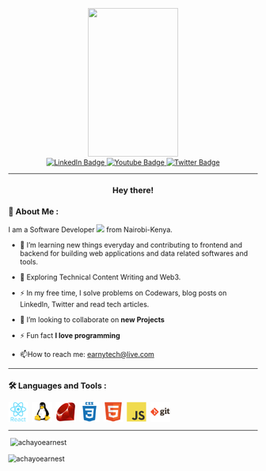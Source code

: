 <div id="header" align="center">
  <img src="[https://images.pexels.com/photos/4816921/pexels-photo-4816921.jpeg?cs=srgb&dl=pexels-myburgh-roux-4816921.jpg](https://imgur.com/a/mM2weZa)&fm=jpg" width="60%" height="300px" border_radius= "50%"/>
</div>
<div id="badges" align="center">
  <a href="https://www.linkedin.com/in/earnest-achayo-87929580">
    <img src="https://img.shields.io/badge/LinkedIn-blue?style=for-the-badge&logo=linkedin&logoColor=white" alt="LinkedIn Badge"/>
  </a>
  <a href="https://www.youtube.com/channel/UCsJ5Z8upF1vI4oIxBPz69qQ">
    <img src="https://img.shields.io/badge/YouTube-red?style=for-the-badge&logo=youtube&logoColor=white" alt="Youtube Badge"/>
  </a>
  <a href="https://twitter.com/earnytech">
    <img src="https://img.shields.io/badge/Twitter-blue?style=for-the-badge&logo=twitter&logoColor=white" alt="Twitter Badge"/>
  </a>
</div>

---

<h3 align="center">Hey there!<h3>

### 🧞 About Me :
I am a Software Developer <img src="https://media.giphy.com/media/WUlplcMpOCEmTGBtBW/giphy.gif" width="30"> from Nairobi-Kenya.

- :telescope: I’m learning new things everyday and contributing to frontend and backend for building web applications and data related softwares and tools.

- :seedling: Exploring Technical Content Writing and Web3.

- :zap: In my free time, I solve problems on Codewars, blog posts on LinkedIn, Twitter and read tech articles.

-  👯 I’m looking to collaborate on **new Projects**

- ⚡ Fun fact **I love programming**

- :mailbox:How to reach me:  earnytech@live.com

---
### :hammer_and_wrench: Languages and Tools :
<div>
  <img src="https://github.com/devicons/devicon/blob/master/icons/react/react-original-wordmark.svg" title="React" alt="React" width="40" height="40"/>&nbsp;
  <img src="https://raw.githubusercontent.com/devicons/devicon/1119b9f84c0290e0f0b38982099a2bd027a48bf1/icons/linux/linux-original.svg" title="Linux" alt="Spring" width="40" height="40"/>&nbsp;
  <img src="https://github.com/devicons/devicon/blob/master/icons/ruby/ruby-original.svg" title="Material UI" alt="Python" width="40" height="40"/>&nbsp;
<!--   <img src="https://raw.githubusercontent.com/devicons/devicon/1119b9f84c0290e0f0b38982099a2bd027a48bf1/icons/canva/canva-original.svg" title="Canva" alt="Flutter" width="40" height="40"/>&nbsp; -->
<!--   <img src="https://github.com/devicons/devicon/blob/master/icons/redux/redux-original.svg" title="Redux" alt="Redux " width="40" height="40"/>&nbsp; -->
  <img src="https://github.com/devicons/devicon/blob/master/icons/css3/css3-plain-wordmark.svg"  title="CSS3" alt="CSS" width="40" height="40"/>&nbsp;
  <img src="https://github.com/devicons/devicon/blob/master/icons/html5/html5-original.svg" title="HTML5" alt="HTML" width="40" height="40"/>&nbsp;
  <img src="https://github.com/devicons/devicon/blob/master/icons/javascript/javascript-original.svg" title="JavaScript" alt="JavaScript" width="40" height="40"/>&nbsp;
  <img src="https://github.com/devicons/devicon/blob/master/icons/git/git-original-wordmark.svg" title="Git" **alt="Git" width="40" height="40"/>
</div>

---

<!-- <p><img align="center" src="https://github-readme-stats.vercel.app/api/top-langs?username=achayoearnest&show_icons=true&locale=en&layout=compact&theme=dark#" alt="achayoearnest" /></p> -->

<p>&nbsp;<img align="center" src="https://github-readme-stats.vercel.app/api?username=achayoearnest&show_icons=true&locale=en&theme=dark#" alt="achayoearnest" /></p>

<p><img align="center" src="https://github-readme-streak-stats.herokuapp.com/?user=achayoearnest&theme=dark#" alt="achayoearnest" /></p>
